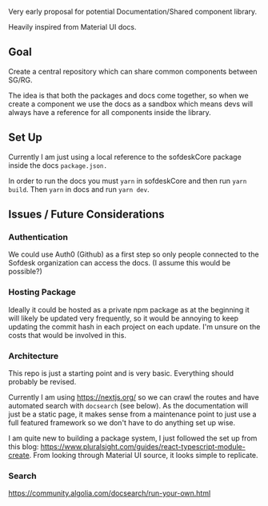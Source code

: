 Very early proposal for potential Documentation/Shared component library.

Heavily inspired from Material UI docs. 

## Goal

Create a central repository which can share common components between SG/RG. 

The idea is that both the packages and docs come together, so when we create a component we use the docs as a sandbox which means devs will always have a reference for all components inside the library.

## Set Up
Currently I am just using a local reference to the sofdeskCore package inside the docs `package.json.`

In order to run the docs you must `yarn` in sofdeskCore and then run `yarn build`. Then `yarn` in docs and run `yarn dev`. 

## Issues / Future Considerations

### Authentication
We could use Auth0 (Github) as a first step so only people connected to the Sofdesk organization can access the docs. (I assume this would be possible?)

### Hosting Package
Ideally it could be hosted as a private npm package as at the beginning it will likely be updated very frequently, so it would be annoying to keep updating the commit hash in each project on each update. I'm unsure on the costs that would be involved in this.

### Architecture
This repo is just a starting point and is very basic. Everything should probably be revised.

Currently I am using https://nextjs.org/ so we can crawl the routes and have automated search with `docsearch` (see below). As the documentation will just be a static page, it makes sense from a maintenance point to just use a full featured framework so we don't have to do anything set up wise.

I am quite new to building a package system, I just followed the set up from this blog: https://www.pluralsight.com/guides/react-typescript-module-create. From looking through Material UI source, it looks simple to replicate. 

### Search
https://community.algolia.com/docsearch/run-your-own.html
